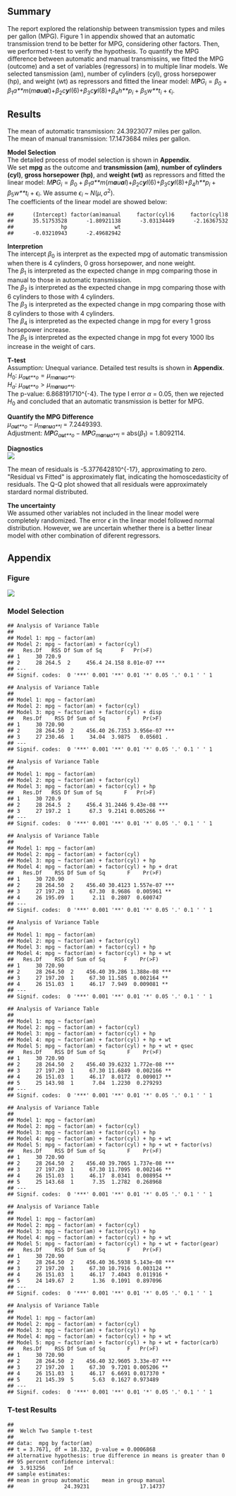Summary
-------

The report explored the relationship between transmission types and
miles per gallon (MPG). Figure 1 in appendix showed that an automatic
transmission trend to be better for MPG, considering other factors.
Then, we performed t-test to verify the hypothesis. To quantify the MPG
difference between automatic and manual transmissins, we fitted the MPG
(outcome) and a set of variables (regressors) in to multiple linar
models. We selected tansmission (am), number of cylinders (cyl), gross
horsepower (hp), and weight (wt) as repressors and fitted the linear
model:
*M**P**G*<sub>*i*</sub> = *β*<sub>0</sub> + *β*<sub>1</sub>*a**m*(*m**a**u**a**l*)+*β*<sub>2</sub>*c**y**l*(6)+*β*<sub>3</sub>*c**y**l*(8)+*β*<sub>4</sub>*h**p*<sub>*i*</sub> + *β*<sub>5</sub>*w**t*<sub>*i*</sub> + *ϵ*<sub>*i*</sub>.

Results
-------

The mean of automatic transmission: 24.3923077 miles per gallon.  
The mean of manual transmission: 17.1473684 miles per gallon.

**Model Selection**  
The detailed process of model selection is shown in **Appendix**.  
We set **mpg** as the outcome and **transmission (am)**, **number of
cylinders (cyl)**, **gross horsepower (hp)**, and **weight (wt)** as
repressors and fitted the linear model:
*M**P**G*<sub>*i*</sub> = *β*<sub>0</sub> + *β*<sub>1</sub>*a**m*(*m**a**u**a**l*)+*β*<sub>2</sub>*c**y**l*(6)+*β*<sub>3</sub>*c**y**l*(8)+*β*<sub>4</sub>*h**p*<sub>*i*</sub> + *β*<sub>5</sub>*w**t*<sub>*i*</sub> + *ϵ*<sub>*i*</sub>.
We assume *ϵ*<sub>*i*</sub> ~ *N*(*μ*, *σ*<sup>2</sup>).  
The coefficients of the linear model are showed below:

    ##      (Intercept) factor(am)manual     factor(cyl)6     factor(cyl)8 
    ##      35.51753528      -1.80921138      -3.03134449      -2.16367532 
    ##               hp               wt 
    ##      -0.03210943      -2.49682942

**Interpretion**  
The intercept *β*<sub>0</sub> is interpret as the expected mpg of
automatic transmission when there is 4 cylinders, 0 gross horsepower,
and none weight.  
The *β*<sub>1</sub> is interpreted as the expected change in mpg
comparing those in manual to those in automatic transmission.  
The *β*<sub>2</sub> is interpreted as the expected change in mpg
comparing those with 6 cylinders to those with 4 cylinders.  
The *β*<sub>3</sub> is interpreted as the expected change in mpg
comparing those with 8 cylinders to those with 4 cylinders.  
The *β*<sub>4</sub> is interpreted as the expected change in mpg for
every 1 gross horsepower increase.  
The *β*<sub>5</sub> is interpreted as the expected change in mpg fot
every 1000 lbs increase in the weight of cars.

**T-test**  
Assumption: Unequal variance. Detailed test results is shown in
**Appendix**. *H*<sub>0</sub>:
*μ*<sub>*a**u**t**o*</sub> = *μ*<sub>*m**a**n**u**a**l*</sub>.  
*H*<sub>*a*</sub>:
*μ*<sub>*a**u**t**o*</sub> &gt; *μ*<sub>*m**a**n**u**a**l*</sub>.  
The p-value: 6.868191710^{-4}. The type I error *α* = 0.05, then we
rejected *H*<sub>0</sub> and concluded that an automatic transmission is
better for MPG.

**Quantify the MPG Difference**  
*μ*<sub>*a**u**t**o*</sub> − *μ*<sub>*m**a**n**u**a**l*</sub> =
7.2449393.  
Adjustment:
*M**P**G*<sub>*a**u**t**o*</sub> − *M**P**G*<sub>*m**a**n**u**a**l*</sub>
= abs(*β*<sub>1</sub>) = 1.8092114.

**Diagnostics**  
![](mpg_lm_files/figure-markdown_strict/diagnostic-1.png)

The mean of residuals is -5.377642810^{-17}, approximating to zero.  
"Residual vs Fitted" is approximately flat, indicating the
homoscedasticity of residuals. The Q-Q plot showed that all residuals
were approximately stardard normal distributed.

**The uncertainty**  
We assumed other variables not included in the linear model were
completely randomized. The error *ϵ* in the linear model followed normal
distribution. However, we are uncertain whether there is a better linear
model with other combination of diferent regressors.

Appendix
--------

### Figure

![](mpg_lm_files/figure-markdown_strict/plots-1.png)

### Model Selection

    ## Analysis of Variance Table
    ## 
    ## Model 1: mpg ~ factor(am)
    ## Model 2: mpg ~ factor(am) + factor(cyl)
    ##   Res.Df   RSS Df Sum of Sq      F   Pr(>F)    
    ## 1     30 720.9                                 
    ## 2     28 264.5  2     456.4 24.158 8.01e-07 ***
    ## ---
    ## Signif. codes:  0 '***' 0.001 '**' 0.01 '*' 0.05 '.' 0.1 ' ' 1

    ## Analysis of Variance Table
    ## 
    ## Model 1: mpg ~ factor(am)
    ## Model 2: mpg ~ factor(am) + factor(cyl)
    ## Model 3: mpg ~ factor(am) + factor(cyl) + disp
    ##   Res.Df    RSS Df Sum of Sq       F    Pr(>F)    
    ## 1     30 720.90                                   
    ## 2     28 264.50  2    456.40 26.7353 3.956e-07 ***
    ## 3     27 230.46  1     34.04  3.9875   0.05601 .  
    ## ---
    ## Signif. codes:  0 '***' 0.001 '**' 0.01 '*' 0.05 '.' 0.1 ' ' 1

    ## Analysis of Variance Table
    ## 
    ## Model 1: mpg ~ factor(am)
    ## Model 2: mpg ~ factor(am) + factor(cyl)
    ## Model 3: mpg ~ factor(am) + factor(cyl) + hp
    ##   Res.Df   RSS Df Sum of Sq       F   Pr(>F)    
    ## 1     30 720.9                                  
    ## 2     28 264.5  2     456.4 31.2446 9.43e-08 ***
    ## 3     27 197.2  1      67.3  9.2141 0.005266 ** 
    ## ---
    ## Signif. codes:  0 '***' 0.001 '**' 0.01 '*' 0.05 '.' 0.1 ' ' 1

    ## Analysis of Variance Table
    ## 
    ## Model 1: mpg ~ factor(am)
    ## Model 2: mpg ~ factor(am) + factor(cyl)
    ## Model 3: mpg ~ factor(am) + factor(cyl) + hp
    ## Model 4: mpg ~ factor(am) + factor(cyl) + hp + drat
    ##   Res.Df    RSS Df Sum of Sq       F    Pr(>F)    
    ## 1     30 720.90                                   
    ## 2     28 264.50  2    456.40 30.4123 1.557e-07 ***
    ## 3     27 197.20  1     67.30  8.9686  0.005961 ** 
    ## 4     26 195.09  1      2.11  0.2807  0.600747    
    ## ---
    ## Signif. codes:  0 '***' 0.001 '**' 0.01 '*' 0.05 '.' 0.1 ' ' 1

    ## Analysis of Variance Table
    ## 
    ## Model 1: mpg ~ factor(am)
    ## Model 2: mpg ~ factor(am) + factor(cyl)
    ## Model 3: mpg ~ factor(am) + factor(cyl) + hp
    ## Model 4: mpg ~ factor(am) + factor(cyl) + hp + wt
    ##   Res.Df    RSS Df Sum of Sq      F    Pr(>F)    
    ## 1     30 720.90                                  
    ## 2     28 264.50  2    456.40 39.286 1.388e-08 ***
    ## 3     27 197.20  1     67.30 11.585  0.002164 ** 
    ## 4     26 151.03  1     46.17  7.949  0.009081 ** 
    ## ---
    ## Signif. codes:  0 '***' 0.001 '**' 0.01 '*' 0.05 '.' 0.1 ' ' 1

    ## Analysis of Variance Table
    ## 
    ## Model 1: mpg ~ factor(am)
    ## Model 2: mpg ~ factor(am) + factor(cyl)
    ## Model 3: mpg ~ factor(am) + factor(cyl) + hp
    ## Model 4: mpg ~ factor(am) + factor(cyl) + hp + wt
    ## Model 5: mpg ~ factor(am) + factor(cyl) + hp + wt + qsec
    ##   Res.Df    RSS Df Sum of Sq       F    Pr(>F)    
    ## 1     30 720.90                                   
    ## 2     28 264.50  2    456.40 39.6232 1.772e-08 ***
    ## 3     27 197.20  1     67.30 11.6849  0.002166 ** 
    ## 4     26 151.03  1     46.17  8.0172  0.009017 ** 
    ## 5     25 143.98  1      7.04  1.2230  0.279293    
    ## ---
    ## Signif. codes:  0 '***' 0.001 '**' 0.01 '*' 0.05 '.' 0.1 ' ' 1

    ## Analysis of Variance Table
    ## 
    ## Model 1: mpg ~ factor(am)
    ## Model 2: mpg ~ factor(am) + factor(cyl)
    ## Model 3: mpg ~ factor(am) + factor(cyl) + hp
    ## Model 4: mpg ~ factor(am) + factor(cyl) + hp + wt
    ## Model 5: mpg ~ factor(am) + factor(cyl) + hp + wt + factor(vs)
    ##   Res.Df    RSS Df Sum of Sq       F    Pr(>F)    
    ## 1     30 720.90                                   
    ## 2     28 264.50  2    456.40 39.7065 1.737e-08 ***
    ## 3     27 197.20  1     67.30 11.7095  0.002146 ** 
    ## 4     26 151.03  1     46.17  8.0341  0.008954 ** 
    ## 5     25 143.68  1      7.35  1.2782  0.268968    
    ## ---
    ## Signif. codes:  0 '***' 0.001 '**' 0.01 '*' 0.05 '.' 0.1 ' ' 1

    ## Analysis of Variance Table
    ## 
    ## Model 1: mpg ~ factor(am)
    ## Model 2: mpg ~ factor(am) + factor(cyl)
    ## Model 3: mpg ~ factor(am) + factor(cyl) + hp
    ## Model 4: mpg ~ factor(am) + factor(cyl) + hp + wt
    ## Model 5: mpg ~ factor(am) + factor(cyl) + hp + wt + factor(gear)
    ##   Res.Df    RSS Df Sum of Sq       F    Pr(>F)    
    ## 1     30 720.90                                   
    ## 2     28 264.50  2    456.40 36.5938 5.143e-08 ***
    ## 3     27 197.20  1     67.30 10.7916  0.003124 ** 
    ## 4     26 151.03  1     46.17  7.4043  0.011916 *  
    ## 5     24 149.67  2      1.36  0.1091  0.897096    
    ## ---
    ## Signif. codes:  0 '***' 0.001 '**' 0.01 '*' 0.05 '.' 0.1 ' ' 1

    ## Analysis of Variance Table
    ## 
    ## Model 1: mpg ~ factor(am)
    ## Model 2: mpg ~ factor(am) + factor(cyl)
    ## Model 3: mpg ~ factor(am) + factor(cyl) + hp
    ## Model 4: mpg ~ factor(am) + factor(cyl) + hp + wt
    ## Model 5: mpg ~ factor(am) + factor(cyl) + hp + wt + factor(carb)
    ##   Res.Df    RSS Df Sum of Sq       F   Pr(>F)    
    ## 1     30 720.90                                  
    ## 2     28 264.50  2    456.40 32.9605 3.33e-07 ***
    ## 3     27 197.20  1     67.30  9.7201 0.005206 ** 
    ## 4     26 151.03  1     46.17  6.6691 0.017370 *  
    ## 5     21 145.39  5      5.63  0.1627 0.973489    
    ## ---
    ## Signif. codes:  0 '***' 0.001 '**' 0.01 '*' 0.05 '.' 0.1 ' ' 1

### T-test Results

    ## 
    ##  Welch Two Sample t-test
    ## 
    ## data:  mpg by factor(am)
    ## t = 3.7671, df = 18.332, p-value = 0.0006868
    ## alternative hypothesis: true difference in means is greater than 0
    ## 95 percent confidence interval:
    ##  3.913256      Inf
    ## sample estimates:
    ## mean in group automatic    mean in group manual 
    ##                24.39231                17.14737
